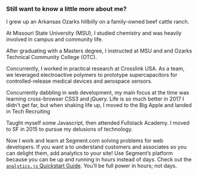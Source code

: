 ### Still want to know a little more about me?

I grew up an Arkansas Ozarks hillbilly on a family-owned beef cattle ranch.

At Missouri State University (MSU), I studied chemistry and was heavily involved in campus and community
life.

After graduating with a Masters degree, I instructed at MSU and and Ozarks Technical Community College
(OTC).

Concurrently, I worked in practical research at Crosslink USA. As a team, we leveraged electroactive
polymers to prototype supercapacitors for controlled-release medical devices and aerospace sensors.

Concurrently dabbling in web development, my main focus at the time was learning cross-browser CSS3 and
jQuery.
Life is so much better in 2017
I didn't get far, but when shaking life up, I moved to the Big Apple and landed in Tech Recruiting

Taught myself some Javascript, then attended Fullstack Academy.
I moved to SF in 2015 to pursue my delusions of technology.

Now I work and learn at Segment.com solving problems for web developers. If you want a to understand
customers and associates so you can delight them, add analytics to your site!
Use Segment’s platform because you can be up and running in hours instead of days. Check out the
[`analytics.js` Quickstart Guide](https://segment.com/docs/sources/website/analytics.js/quickstart/). You’ll be full power in hours; not days.
